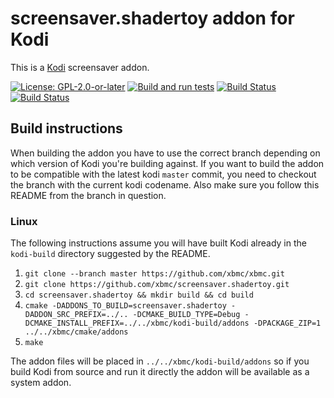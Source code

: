 # screensaver.shadertoy addon for Kodi

This is a [Kodi](https://kodi.tv) screensaver addon.

[![License: GPL-2.0-or-later](https://img.shields.io/badge/License-GPL%20v2+-blue.svg)](LICENSE.md)
[![Build and run tests](https://github.com/xbmc/screensaver.shadertoy/actions/workflows/build.yml/badge.svg?branch=Nexus)](https://github.com/xbmc/screensaver.shadertoy/actions/workflows/build.yml)
[![Build Status](https://dev.azure.com/teamkodi/binary-addons/_apis/build/status/xbmc.screensaver.shadertoy?branchName=Nexus)](https://dev.azure.com/teamkodi/binary-addons/_build/latest?definitionId=48&branchName=Nexus)
[![Build Status](https://jenkins.kodi.tv/view/Addons/job/xbmc/job/screensaver.shadertoy/job/Nexus/badge/icon)](https://jenkins.kodi.tv/blue/organizations/jenkins/xbmc%2Fscreensaver.shadertoy/branches/)
<!--- [![Build Status](https://ci.appveyor.com/api/projects/status/github/xbmc/screensaver.shadertoy?branch=Nexus&svg=true)](https://ci.appveyor.com/project/xbmc/screensaver-shadertoy?branch=Nexus) -->

## Build instructions

When building the addon you have to use the correct branch depending on which version of Kodi you're building against.
If you want to build the addon to be compatible with the latest kodi `master` commit, you need to checkout the branch with the current kodi codename.
Also make sure you follow this README from the branch in question.

### Linux

The following instructions assume you will have built Kodi already in the `kodi-build` directory 
suggested by the README.

1. `git clone --branch master https://github.com/xbmc/xbmc.git`
2. `git clone https://github.com/xbmc/screensaver.shadertoy.git`
3. `cd screensaver.shadertoy && mkdir build && cd build`
4. `cmake -DADDONS_TO_BUILD=screensaver.shadertoy -DADDON_SRC_PREFIX=../.. -DCMAKE_BUILD_TYPE=Debug -DCMAKE_INSTALL_PREFIX=../../xbmc/kodi-build/addons -DPACKAGE_ZIP=1 ../../xbmc/cmake/addons`
5. `make`

The addon files will be placed in `../../xbmc/kodi-build/addons` so if you build Kodi from source and run it directly 
the addon will be available as a system addon.
